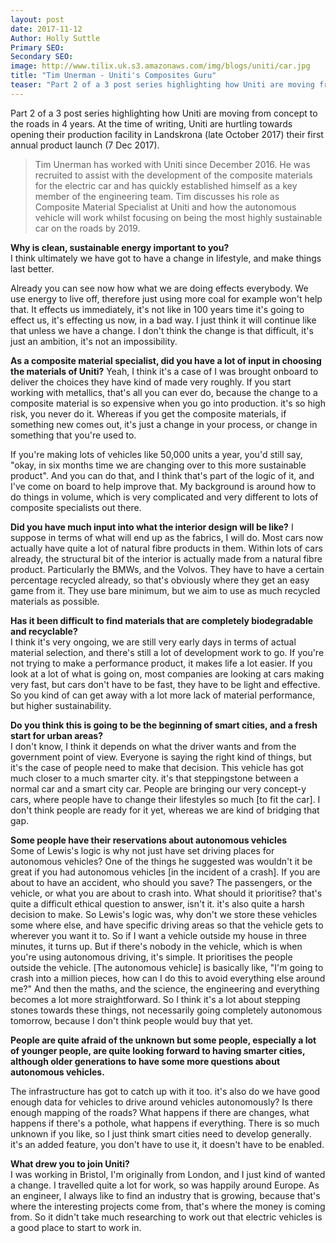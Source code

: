 ```yaml
---
layout: post
date: 2017-11-12
Author: Holly Suttle  
Primary SEO:  
Secondary SEO:
image: http://www.tilix.uk.s3.amazonaws.com/img/blogs/uniti/car.jpg    
title: "Tim Unerman - Uniti's Composites Guru"
teaser: "Part 2 of a 3 post series highlighting how Uniti are moving from concept to the roads in 4 years. At the time of writing, Uniti are hurtling towards opening their production facility in Landskrona (late October 2017) their first annual product launch (7 Dec 2017)."
---
```


Part 2 of a 3 post series highlighting how Uniti are moving from concept to the roads in 4 years. At the time of writing, Uniti are hurtling towards opening their production facility in Landskrona (late October 2017) their first annual product launch (7 Dec 2017).

>Tim Unerman has worked with Uniti since December 2016. He was recruited to assist with the development of the composite materials for the electric car and has quickly established himself as a key member of the engineering team. Tim discusses his role as Composite Material Specialist at Uniti and how the autonomous vehicle will work whilst focusing on being the most highly sustainable car on the roads by 2019.

**Why is clean, sustainable energy important to you?**  
I think ultimately we have got to have a change in lifestyle, and make things last better.

Already you can see now how what we are doing effects everybody. We use energy to live off, therefore just using more coal for example won't help that. It effects us immediately, it's
not like in 100 years time it's going to effect us, it's effecting us now, in a bad way. I just think it will continue like that unless we have a change. I don't think the change is that difficult, it's just an ambition, it's not an impossibility.

**As a composite material specialist, did you have a lot of input in choosing the materials of Uniti?**
Yeah, I think it's a case of I was brought onboard to deliver the choices they have kind of made very roughly. If you start working with metallics, that's all you can ever do, because the change to a composite material is so expensive when you go into production. it's so high risk, you never do it. Whereas if you get the composite materials, if something new comes out, it's just a change in your process, or change in something that you're used to.

If you're making lots of vehicles like 50,000 units a year, you'd still say, "okay, in six months time we are changing over to this more sustainable product". And you can do that, and I think that's part of the logic of it, and I've come on board to help improve that. My background is around how to do things in volume, which is very complicated and very different to lots of composite specialists out there.

**Did you have much input into what the interior design will be like?**
I suppose in terms of what will end up as the fabrics, I will do. Most cars now actually have quite a lot of natural fibre products in them. Within lots of cars already, the structural bit of the interior is actually made from a natural fibre product. Particularly the BMWs, and the Volvos. They have to have a certain percentage recycled already, so that's obviously
where they get an easy game from it. They use bare minimum, but we aim to use as much recycled materials as possible.

**Has it been difficult to find materials that are completely biodegradable and recyclable?**  
I think it's very ongoing, we are still very early days in terms of actual material selection, and there's still a lot of development work to go. If you're not trying to make a performance product, it makes life a lot easier. If you look at a lot of what is going on, most companies are looking at cars making very fast, but cars don't have to be fast, they have to be light and effective. So you kind of can get away with a lot more lack of material performance,
but higher sustainability.

**Do you think this is going to be the beginning of smart cities, and a fresh start for urban areas?**  
I don't know, I think it depends on what the driver wants and from the government point of view. Everyone is saying the right kind of things, but it's the case of people need to make that decision. This vehicle has got much closer to a much smarter city. it's that steppingstone between a normal car and a smart city car. People are bringing our very concept-y cars, where people have to change their lifestyles so much [to fit the car]. I don't think people are ready for it yet, whereas we are kind of bridging that gap.

**Some people have their reservations about autonomous vehicles**  
Some of Lewis's logic is why not just have set driving places for autonomous vehicles? One of the things he suggested was wouldn't it be great if you had autonomous vehicles [in the incident of a crash]. If you are about to have an accident, who should you save? The passengers, or the vehicle, or what you are about to crash into. What should it prioritise? that's quite a difficult ethical question to answer, isn't it. it's also quite a harsh decision to make. So Lewis's logic was, why don't we store these vehicles some where else, and have specific driving areas so that the vehicle gets to wherever you want it to. So if I want a vehicle outside my house in three minutes, it turns up. But if there's nobody in the vehicle, which is when you're using autonomous driving, it's simple. It prioritises the people outside the vehicle. [The autonomous vehicle] is basically like, "I'm going to crash into a million pieces, how can I do this to avoid everything else around me?" And then the maths, and the science, the engineering and everything becomes a lot more straightforward. So I think it's a lot about stepping stones towards these things, not necessarily going completely autonomous tomorrow, because I don't think people would buy that yet.

**People are quite afraid of the unknown but some people, especially a lot of younger people, are quite looking forward to having smarter cities, although older generations to have some more questions about autonomous vehicles.**

The infrastructure has got to catch up with it too. it's also do we have good enough data for vehicles to drive around vehicles autonomously? Is there enough mapping of the roads? What happens if there are changes, what happens if there's a pothole, what happens if everything. There is so much unknown if you like, so I just think smart cities need to develop generally. it's an added feature, you don't have to use it, it doesn't have to be enabled.

**What drew you to join Uniti?**  
I was working in Bristol, I'm originally from London, and I just kind of wanted a change. I travelled quite a lot for work, so was happily around Europe. As an engineer, I always like to find an industry that is growing, because that's where the interesting projects come from, that's where the money is coming from. So it didn't take much researching to work
out that electric vehicles is a good place to start to work in.
